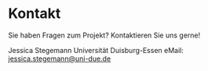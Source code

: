 # Kontakt

Sie haben Fragen zum Projekt? 
Kontaktieren Sie uns gerne!

Jessica Stegemann
Universität Duisburg-Essen
eMail: jessica.stegemann@uni-due.de
